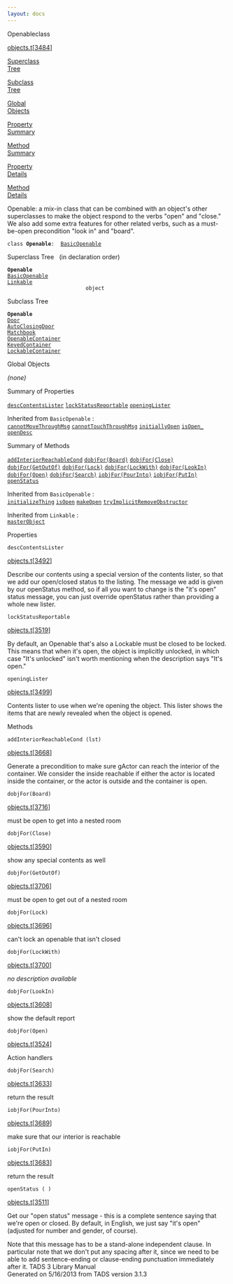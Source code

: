 ```yaml
---
layout: docs
---
```

<span class="title">Openable</span><span class="type">class</span>

[objects.t](../file/objects.t.html)\[[3484](../source/objects.t.html#3484)\]

[Superclass  
Tree](#_SuperClassTree_)

[Subclass  
Tree](#_SubClassTree_)

[Global  
Objects](#_ObjectSummary_)

[Property  
Summary](#_PropSummary_)

[Method  
Summary](#_MethodSummary_)

[Property  
Details](#_Properties_)

[Method  
Details](#_Methods_)



Openable: a mix-in class that can be combined with an object's other
superclasses to make the object respond to the verbs "open" and "close."
We also add some extra features for other related verbs, such as a
must-be-open precondition "look in" and "board".

`class `**`Openable`**` :   `[`BasicOpenable`](../object/BasicOpenable.html)



<span id="_SuperClassTree_"></span>



<span class="hdln">Superclass Tree</span>   (in declaration order)



**`Openable`**  
[`BasicOpenable`](../object/BasicOpenable.html)  
[`Linkable`](../object/Linkable.html)  
`                         object`  
<span id="_SubClassTree_"></span>



<span class="hdln">Subclass Tree</span>  



**`Openable`**  
[`Door`](../object/Door.html)  
[`AutoClosingDoor`](../object/AutoClosingDoor.html)  
[`Matchbook`](../object/Matchbook.html)  
[`OpenableContainer`](../object/OpenableContainer.html)  
[`KeyedContainer`](../object/KeyedContainer.html)  
[`LockableContainer`](../object/LockableContainer.html)  
<span id="_ObjectSummary_"></span>



<span class="hdln">Global Objects</span>  



*(none)* <span id="_PropSummary_"></span>



<span class="hdln">Summary of Properties</span>  



[`descContentsLister`](#descContentsLister) [`lockStatusReportable`](#lockStatusReportable) [`openingLister`](#openingLister)

Inherited from `BasicOpenable` :  
[`cannotMoveThroughMsg`](../object/BasicOpenable.html#cannotMoveThroughMsg) [`cannotTouchThroughMsg`](../object/BasicOpenable.html#cannotTouchThroughMsg) [`initiallyOpen`](../object/BasicOpenable.html#initiallyOpen) [`isOpen_`](../object/BasicOpenable.html#isOpen_) [`openDesc`](../object/BasicOpenable.html#openDesc)



<span id="_MethodSummary_"></span>



<span class="hdln">Summary of Methods</span>  



[`addInteriorReachableCond`](#addInteriorReachableCond) [`dobjFor(Board)`](#dobjFor(Board)) [`dobjFor(Close)`](#dobjFor(Close)) [`dobjFor(GetOutOf)`](#dobjFor(GetOutOf)) [`dobjFor(Lock)`](#dobjFor(Lock)) [`dobjFor(LockWith)`](#dobjFor(LockWith)) [`dobjFor(LookIn)`](#dobjFor(LookIn)) [`dobjFor(Open)`](#dobjFor(Open)) [`dobjFor(Search)`](#dobjFor(Search)) [`iobjFor(PourInto)`](#iobjFor(PourInto)) [`iobjFor(PutIn)`](#iobjFor(PutIn)) [`openStatus`](#openStatus)

Inherited from `BasicOpenable` :  
[`initializeThing`](../object/BasicOpenable.html#initializeThing) [`isOpen`](../object/BasicOpenable.html#isOpen) [`makeOpen`](../object/BasicOpenable.html#makeOpen) [`tryImplicitRemoveObstructor`](../object/BasicOpenable.html#tryImplicitRemoveObstructor)

Inherited from `Linkable` :  
[`masterObject`](../object/Linkable.html#masterObject)

<span id="_Properties_"></span>



<span class="hdln">Properties</span>  



<span id="descContentsLister"></span>

`descContentsLister`

[objects.t](../file/objects.t.html)\[[3492](../source/objects.t.html#3492)\]



Describe our contents using a special version of the contents lister, so
that we add our open/closed status to the listing. The message we add is
given by our openStatus method, so if all you want to change is the
"it's open" status message, you can just override openStatus rather than
providing a whole new lister.



<span id="lockStatusReportable"></span>

`lockStatusReportable`

[objects.t](../file/objects.t.html)\[[3519](../source/objects.t.html#3519)\]



By default, an Openable that's also a Lockable must be closed to be
locked. This means that when it's open, the object is implicitly
unlocked, in which case "It's unlocked" isn't worth mentioning when the
description says "It's open."



<span id="openingLister"></span>

`openingLister`

[objects.t](../file/objects.t.html)\[[3499](../source/objects.t.html#3499)\]



Contents lister to use when we're opening the object. This lister shows
the items that are newly revealed when the object is opened.



<span id="_Methods_"></span>



<span class="hdln">Methods</span>  



<span id="addInteriorReachableCond"></span>

`addInteriorReachableCond (lst)`

[objects.t](../file/objects.t.html)\[[3668](../source/objects.t.html#3668)\]



Generate a precondition to make sure gActor can reach the interior of
the container. We consider the inside reachable if either the actor is
located inside the container, or the actor is outside and the container
is open.



<span id="dobjFor(Board)"></span>

`dobjFor(Board)`

[objects.t](../file/objects.t.html)\[[3716](../source/objects.t.html#3716)\]



must be open to get into a nested room



<span id="dobjFor(Close)"></span>

`dobjFor(Close)`

[objects.t](../file/objects.t.html)\[[3590](../source/objects.t.html#3590)\]



show any special contents as well



<span id="dobjFor(GetOutOf)"></span>

`dobjFor(GetOutOf)`

[objects.t](../file/objects.t.html)\[[3706](../source/objects.t.html#3706)\]



must be open to get out of a nested room



<span id="dobjFor(Lock)"></span>

`dobjFor(Lock)`

[objects.t](../file/objects.t.html)\[[3696](../source/objects.t.html#3696)\]



can't lock an openable that isn't closed



<span id="dobjFor(LockWith)"></span>

`dobjFor(LockWith)`

[objects.t](../file/objects.t.html)\[[3700](../source/objects.t.html#3700)\]



*no description available*



<span id="dobjFor(LookIn)"></span>

`dobjFor(LookIn)`

[objects.t](../file/objects.t.html)\[[3608](../source/objects.t.html#3608)\]



show the default report



<span id="dobjFor(Open)"></span>

`dobjFor(Open)`

[objects.t](../file/objects.t.html)\[[3524](../source/objects.t.html#3524)\]



Action handlers



<span id="dobjFor(Search)"></span>

`dobjFor(Search)`

[objects.t](../file/objects.t.html)\[[3633](../source/objects.t.html#3633)\]



return the result



<span id="iobjFor(PourInto)"></span>

`iobjFor(PourInto)`

[objects.t](../file/objects.t.html)\[[3689](../source/objects.t.html#3689)\]



make sure that our interior is reachable



<span id="iobjFor(PutIn)"></span>

`iobjFor(PutIn)`

[objects.t](../file/objects.t.html)\[[3683](../source/objects.t.html#3683)\]



return the result



<span id="openStatus"></span>

`openStatus ( )`

[objects.t](../file/objects.t.html)\[[3511](../source/objects.t.html#3511)\]



Get our "open status" message - this is a complete sentence saying that
we're open or closed. By default, in English, we just say "it's open"
(adjusted for number and gender, of course).

Note that this message has to be a stand-alone independent clause. In
particular note that we don't put any spacing after it, since we need to
be able to add sentence-ending or clause-ending punctuation immediately
after it.
TADS 3 Library Manual  
Generated on 5/16/2013 from TADS version 3.1.3


